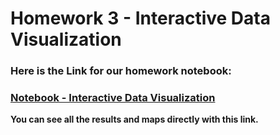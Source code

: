 # Homework 3 - Interactive Data Visualization

### Here is the Link for our homework notebook:
### [Notebook - Interactive Data Visualization](https://nbviewer.jupyter.org/gist/xiangzhemeng/5baf5942b6f1f1d951662ec9c3e9e83f)

**You can see all the results and maps directly with this link.**
